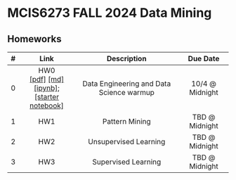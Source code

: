 # MCIS6273 FALL 2024 Data Mining


## Homeworks

| # | Link | Description | Due Date |
|:-:|:----:|:-----------:|:--------:|
| 0 | HW0 <br/>[[pdf]](./hw0/hw0.pdf) [[md]](./hw0/hw0.md) [[ipynb]](./hw0/hw0.ipynb); <br/>[[starter notebook]](./hw0/hw0_starter_nb.ipynb)   <br/>  | Data Engineering and Data Science warmup | 10/4 @ Midnight |
| 1 | HW1 <br/>  | Pattern Mining | TBD @ Midnight |
| 2 | HW2 <br/>  | Unsupervised Learning | TBD @ Midnight |
| 3 | HW3 <br/>  | Supervised Learning | TBD @ Midnight |


<!--

## HW Tutorials
| HW | Link | Description | 
|:-:|:----:|:-----------:|
| HW0 | HW0-001 <br/> [[ipynb](./tutorials/hw0/tutorial_hw0-001.ipynb)] | Covers some basic Pandas operations, groupby and concat | 
|     | HW0-002 <br/> [[ipynb](./tutorials/hw0/tutorial_hw0-002.ipynb)] | Covers some basic file operations and concat | 
| HW2 | HW2-001 <br/> [[ipynb](./tutorials/hw2/tutorial_hw2-001.ipynb)] | Covers some basic GeoPandas operations | 


-->
